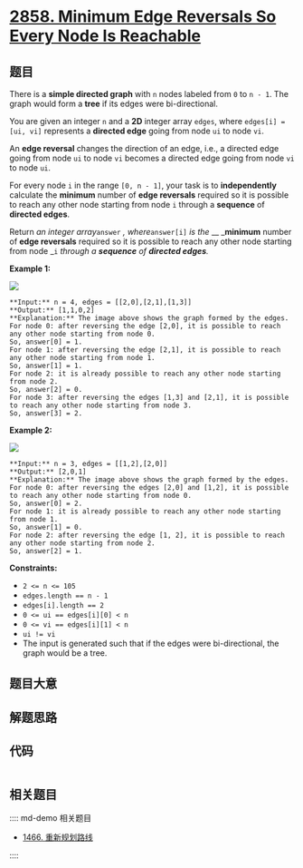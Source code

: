 # [2858. Minimum Edge Reversals So Every Node Is Reachable](https://leetcode.com/problems/minimum-edge-reversals-so-every-node-is-reachable)

## 题目

There is a **simple directed graph** with `n` nodes labeled from `0` to `n -
1`. The graph would form a **tree** if its edges were bi-directional.

You are given an integer `n` and a **2D** integer array `edges`, where
`edges[i] = [ui, vi]` represents a **directed edge** going from node `ui` to
node `vi`.

An **edge reversal** changes the direction of an edge, i.e., a directed edge
going from node `ui` to node `vi` becomes a directed edge going from node `vi`
to node `ui`.

For every node `i` in the range `[0, n - 1]`, your task is to
**independently** calculate the **minimum** number of **edge reversals**
required so it is possible to reach any other node starting from node `i`
through a **sequence** of **directed edges**.

Return _an integer array_`answer` _, where_`answer[i]` _is the_ __
_**minimum** number of **edge reversals** required so it is possible to reach
any other node starting from node _`i` _through a **sequence** of **directed
edges**._



**Example 1:**

![](https://assets.leetcode.com/uploads/2023/08/26/image-20230826221104-3.png)

    
    
    **Input:** n = 4, edges = [[2,0],[2,1],[1,3]]
    **Output:** [1,1,0,2]
    **Explanation:** The image above shows the graph formed by the edges.
    For node 0: after reversing the edge [2,0], it is possible to reach any other node starting from node 0.
    So, answer[0] = 1.
    For node 1: after reversing the edge [2,1], it is possible to reach any other node starting from node 1.
    So, answer[1] = 1.
    For node 2: it is already possible to reach any other node starting from node 2.
    So, answer[2] = 0.
    For node 3: after reversing the edges [1,3] and [2,1], it is possible to reach any other node starting from node 3.
    So, answer[3] = 2.
    

**Example 2:**

![](https://assets.leetcode.com/uploads/2023/08/26/image-20230826225541-2.png)

    
    
    **Input:** n = 3, edges = [[1,2],[2,0]]
    **Output:** [2,0,1]
    **Explanation:** The image above shows the graph formed by the edges.
    For node 0: after reversing the edges [2,0] and [1,2], it is possible to reach any other node starting from node 0.
    So, answer[0] = 2.
    For node 1: it is already possible to reach any other node starting from node 1.
    So, answer[1] = 0.
    For node 2: after reversing the edge [1, 2], it is possible to reach any other node starting from node 2.
    So, answer[2] = 1.
    



**Constraints:**

  * `2 <= n <= 105`
  * `edges.length == n - 1`
  * `edges[i].length == 2`
  * `0 <= ui == edges[i][0] < n`
  * `0 <= vi == edges[i][1] < n`
  * `ui != vi`
  * The input is generated such that if the edges were bi-directional, the graph would be a tree.


## 题目大意

## 解题思路

## 代码

```javascript

```

## 相关题目

:::: md-demo 相关题目
- [1466. 重新规划路线](https://leetcode.com/problems/reorder-routes-to-make-all-paths-lead-to-the-city-zero)

::::
